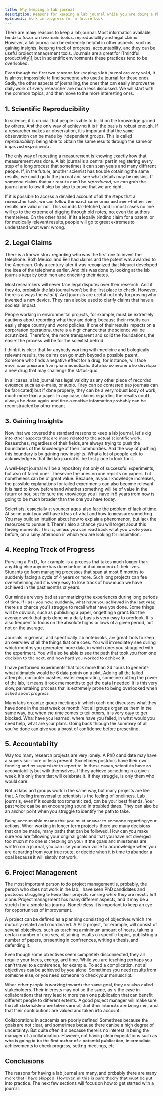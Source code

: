 ```yaml
---
title: Why keeping a lab journal
description: Reasons for keeping a lab journal while you are doing a PhD, postdoc, and beyond.
epistemic: Work in progress for a future book
---
```

There are many reasons to keep a lab journal. Most information available tends to focus on two main topics: reproducibility and legal claims. However, a lab journal can be extremely helpful in other aspects, such as gaining insights, keeping track of progress, accountability, and they can be useful project management tools. Journals are a great for [[mindful productivity]], but in scientific environments these practices tend to be overlooked. 

Even though the first two reasons for keeping a lab journal are very valid, it is almost impossible to find someone who used a journal for these ends. Sadly, the other aspects of journaling, the ones that can easily improve the daily work of every researcher are much less discussed. We will start with the common topics, and then move to the more interesting ones.  

## 1. Scientific Reproducibility
In science, it is crucial that people is able to build on the knowledge gained by others. And the only way of achieving it is if the basis is robust enough. If a researcher makes an observation, it is important that the same observation can be made by independent groups. This is called *reproducibility*: being able to obtain the same results through the same or improved experiments. 

The only way of repeating a measurement is knowing exactly how that measurement was done. A lab journal is a central part in registering every step of a long process that sometimes it can span years and many different people. If, in the future, another scientist has trouble obtaining the same results, we could go to the journal and see what details may be missing. If someone claims that our results can't be *reproduced*, we can grab the journal and follow it step by step to prove that we are right. 

If it is possible to access a detailed account of all the steps that a researcher took, we can follow the exact same ones and see whether the results are valid or not. This sounds far-fetched, and in most cases no one will go to the extreme of digging through old notes, not even the authors themselves. On the other hand, if its a legally binding claim for a patent, or for medically relevant results, people will go to great extremes to understand what went wrong. 

## 2. Legal Claims
There is a known story regarding who was the first one to invent the telephone. Both Meucci and Bell had claims and the patent was awarded to the American. Only a century later it was recognized that Meucci developed the idea of the telephone earlier. And this was done by looking at the lab journals kept by both men and checking their dates. 

Most researchers will never face legal disputes over their research. And if they do, probably the lab journal won't be the first place to check. However, there is always the *what if*. And journals are useful not only for proving who invented a new device. They can also be used to clarify claims that have a societal impact. 

People working in environmental projects, for example, must be extremely cautions about recording what they are doing, because their results can easily shape country and world policies. If one of their results impacts on a corporation operations, there is a high chance that the science will be scrutinized. Therefore, the more transparent and solid the foundations, the easier the process will be for the scientist behind. 

I think it is clear that for anybody working with medicine and biologically relevant results, the claims can go much beyond a possible patent. Someone who finds a negative effect for a drug, for instance, will face enormous pressure from pharmaceuticals. But also someone who develops a new drug that may challenge the status-quo. 

In all cases, a lab journal has legal validity as any other piece of recorded evidence such as e-mails, or audio. They can be contested (lab journals can be fabricated) but if done properly, they can be a very robust body of work, much more than a paper. In any case, claims regarding the results could always be done again, and time-sensitive information probably can be reconstructed by other means. 

## 3. Gaining Insights
Now that we covered the standard reasons to keep a lab journal, let's dig into other aspects that are more related to the actual scientific work. Researches, regardless of their fields, are always trying to push the boundaries of the knowledge of their communities. And the way of pushing this boundary is by gaining new insights. What a lot of people lack to acknowledge is that the lab journal is the first place to look for it. 

A well-kept journal will be a repository not only of successful experiments, but also of failed ones. These are the ones no one reports on papers, but nonetheless can be of great value. Because, as your knowledge increases, the possible explanations for failed experiments can also become relevant. It is hard to know beforehand whether something will be of value in the future or not, but for sure the knowledge you'll have in 5 years from now is going to be much broader than the one you have today. 

Scientists, especially at younger ages, also face the problem of lack of time. At some point you will have ideas of what and how to measure something. You may build an intuition about how to explain a phenomenon, but lack the resources to pursue it. There's also a chance you will forget about this fleeing moments. This is, unless you can read back what you wrote years before, on a rainy afternoon in which you are looking for inspiration. 

## 4. Keeping Track of Progress
Pursuing a Ph.D., for example, is a process that takes much longer than anything else anyone has done before at that moment of their lives. Students go from managing processes that span at most 6 months to suddenly facing a cycle of 4 years or more. Such long projects can feel overwhelming and it is very easy to lose track of how much we have achieved in the past months or years. 

Our minds are very bad at summarizing the experiences during long periods of time. If I ask you now, suddenly, what have you achieved in the last year, there's a chance you'll struggle to recall what have you done. Some things will be obvious, such as publishing a paper, or getting a grant. But the average work that gets done on a daily basis is very easy to overlook. It is also frequent to focus on the absolute highs or lows of a given period, but not on the average. 

Journals in general, and specifically lab notebooks, are great tools to keep an overview of all the things that one does. You will immediately see during which months you generated more data, in which ones you struggled with the experiment. You will also be able to see the path that took you from one decision to the next, and how hard you worked to achieve it. 

I have performed experiments that took more than 24 hours to generate what ultimately would be 6 data points on a plot. Adding all the failed attempts, computer crashes, water evaporating, someone cutting the power of the lab, it means it took me months to get the data I needed. It is this very slow, painstaking process that is extremely prone to being overlooked when asked about *progress*. 

Many labs organize group meetings in which each one discusses what they have done in the past week or month. Not all groups organize them in the same way, but when the time comes to tell others, it is very easy to get blocked. What have you learned, where have you failed, in what would you need help, what are your plans. Going back through the summary of all you've done can give you a boost of confidence before presenting. 

## 5. Accountability
Way too many research projects are very lonely. A PhD candidate may have a supervisor more or less present. Sometimes postdocs have their own funding and no supervisor to report to. In these cases, scientists have no accountability but with themselves. If they achieve something in a given week, it's only them that will celebrate it. If they struggle, is only them who would care. 

Not all labs and groups work in the same way, but many projects are like that. A feeling transversal to scientists is the feeling of loneliness. Lab journals, even if it sounds too romanticized, can be your best friends. Your past voice can be an encouraging sound in troubled times. They can also be an anchor point when you struggle to identify the path to take. 

Being accountable means that you must answer to someone regarding your actions. When working in longer term projects, there are many decisions that can be made, many paths that can be followed. How can you make sure you are following your original goals and that you have not diverged too much if no one is checking on you? If the goals and milestones are written on a journal, you can use your own voice to acknowledge when you are departing from your true route, or decide when it is time to abandon a goal because it will simply not work. 

## 6. Project Management
The most important person to do project management is, probably, the person who does not work in the lab. I have seen PhD candidates and postdocs struggling to keep their projects running while they are mostly left alone. Project management has many different aspects, and it may be a stretch for a simple lab journal. Nonetheless it is important to keep an eye for opportunities of improvement. 

A project can be defined as a planning consisting of objectives which are mutually related and coordinated. A PhD project, for example, will consist of several objectives, such as teaching a minimum amount of hours, taking a certain number of courses, obtaining results on specific topics, publishing a number of papers, presenting in conferences, writing a thesis, and defending it. 

Even though some objectives seem completely disconnected, they all require your focus, energy, and time. While you are teaching perhaps you can't travel to a conference, for example. To add a complication, not all objectives can be achieved by you alone. Sometimes you need results from someone else, or you need someone to check your manuscript. 

When other people is working towards the same goal, they are also called stakeholders. Their interests may not be the same, as is the case in collaborations that may lead to more than one publication that can benefit different people to different extents. A good project manager will make sure that all stakeholders are taken care of, that their interests are being met, and that their contributions are valued and taken into account. 

Collaborations in academia are poorly defined. Sometimes because the goals are not clear, and sometimes because there can be a high degree of uncertainty. But quite often it is because there is no interest in being the manager of a collaboration. However, not having clear expectations such as who is going to be the first author of a potential publication, intermediate achievements to check progress, setting meetings, etc.

## Conclusions
The reasons for having a lab journal are many, and probably there are many more that I have skipped. However, all this is pure theory that must be put into practice. The next few sections will focus on how to get started with a journal. 